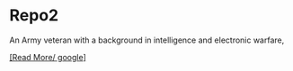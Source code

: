 #  Repo2
An Army veteran with a background in intelligence and electronic warfare,

[[Read More/ google]](https://google.com)
